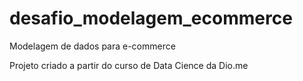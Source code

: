# desafio_modelagem_ecommerce
Modelagem de dados para e-commerce

Projeto criado a partir do curso de Data Cience da Dio.me
